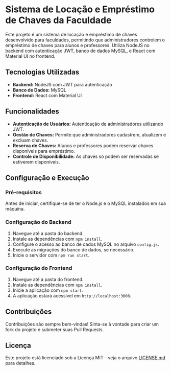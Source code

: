 # Sistema de Locação e Empréstimo de Chaves da Faculdade

Este projeto é um sistema de locação e empréstimo de chaves desenvolvido para faculdades, permitindo que administradores controlem o empréstimo de chaves para alunos e professores. Utiliza NodeJS no backend com autenticação JWT, banco de dados MySQL, e React com Material UI no frontend.

## Tecnologias Utilizadas

- **Backend:** NodeJS com JWT para autenticação
- **Banco de Dados:** MySQL
- **Frontend:** React com Material UI

## Funcionalidades

- **Autenticação de Usuários:** Autenticação de administradores utilizando JWT.
- **Gestão de Chaves:** Permite que administradores cadastrem, atualizem e excluam chaves.
- **Reserva de Chaves:** Alunos e professores podem reservar chaves disponíveis para empréstimo.
- **Controle de Disponibilidade:** As chaves só podem ser reservadas se estiverem disponíveis.

## Configuração e Execução

### Pré-requisitos

Antes de iniciar, certifique-se de ter o Node.js e o MySQL instalados em sua máquina.

### Configuração do Backend

1. Navegue até a pasta do backend.
2. Instale as dependências com `npm install`.
3. Configure o acesso ao banco de dados MySQL no arquivo `config.js`.
4. Execute as migrações do banco de dados, se necessário.
5. Inicie o servidor com `npm run start`.

### Configuração do Frontend

1. Navegue até a pasta do frontend.
2. Instale as dependências com `npm install`.
3. Inicie a aplicação com `npm start`.
4. A aplicação estará acessível em `http://localhost:3000`.

## Contribuições

Contribuições são sempre bem-vindas! Sinta-se à vontade para criar um fork do projeto e submeter suas Pull Requests.

## Licença

Este projeto está licenciado sob a Licença MIT - veja o arquivo [LICENSE.md](LICENSE.md) para detalhes.
